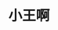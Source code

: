 ---
title: 小王啊
hero:
  title: Javascript
  description: 前端开发指南
  actions:
    - text: 开始
      link: /study/git
---